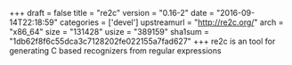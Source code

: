 +++
draft = false
title = "re2c"
version = "0.16-2"
date = "2016-09-14T22:18:59"
categories = ['devel']
upstreamurl = "http://re2c.org/"
arch = "x86_64"
size = "131428"
usize = "389159"
sha1sum = "1db62f8f6c55dca3c7128202fe022155a7fad627"
+++
re2c is an tool for generating C based recognizers from regular expressions